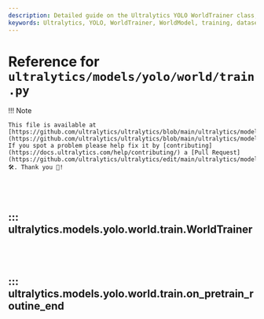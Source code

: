 ```yaml
---
description: Detailed guide on the Ultralytics YOLO WorldTrainer class, including methods for fine-tuning world models and dataset building.
keywords: Ultralytics, YOLO, WorldTrainer, WorldModel, training, dataset, machine learning, AI, deep learning, computer vision, ViT-B/32, clip
---
```


# Reference for `ultralytics/models/yolo/world/train.py`

!!! Note

    This file is available at [https://github.com/ultralytics/ultralytics/blob/main/ultralytics/models/yolo/world/train.py](https://github.com/ultralytics/ultralytics/blob/main/ultralytics/models/yolo/world/train.py). If you spot a problem please help fix it by [contributing](https://docs.ultralytics.com/help/contributing/) a [Pull Request](https://github.com/ultralytics/ultralytics/edit/main/ultralytics/models/yolo/world/train.py) 🛠️. Thank you 🙏!

<br><br>

## ::: ultralytics.models.yolo.world.train.WorldTrainer

<br><br>

## ::: ultralytics.models.yolo.world.train.on_pretrain_routine_end

<br><br>
